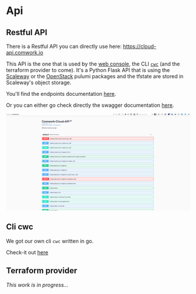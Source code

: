 # Api

## Restful API

There is a Restful API you can directly use here: https://cloud-api.comwork.io

This API is the one that is used by the [web console](../console/README.md), the CLI [`cwc`](../cli/README.md) (and the terraform provider to come). It's a Python Flask API that is using the [Scaleway](https://www.pulumi.com/registry/packages/scaleway/) or the [OpenStack](https://www.pulumi.com/registry/packages/openstack/) pulumi packages and the tfstate are stored in Scaleway's object storage.

You'll find the endpoints documentation [here](./restful_api.md).

Or you can either go check directly the swagger documentation [here](https://cloud-api.comwork.io).

![swagger](../../img/swagger.png)

## Cli cwc

We got our own cli `cwc` written in go.

Check-it out [here](../cli/README.md)

## Terraform provider

_This work is in progress..._
